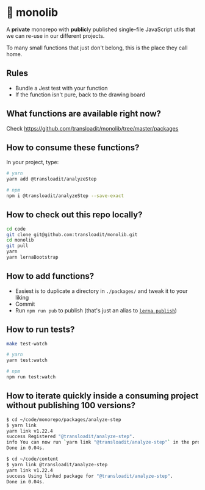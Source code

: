 # :house_with_garden: monolib

A **private** monorepo with **public**ly published single-file JavaScript utils that we can re-use in our different projects.

To many small functions that just don't belong, this is the place they call home.

## Rules

- Bundle a Jest test with your function
- If the function isn't pure, back to the drawing board

## What functions are available right now?

Check <https://github.com/transloadit/monolib/tree/master/packages>

## How to consume these functions?

In your project, type:

```bash
# yarn
yarn add @transloadit/analyzeStep

# npm
npm i @transloadit/analyzeStep --save-exact
```

## How to check out this repo locally?

```bash
cd code
git clone git@github.com:transloadit/monolib.git
cd monolib
git pull
yarn
yarn lernaBootstrap
```

## How to add functions?

- Easiest is to duplicate a directory in `./packages/` and tweak it to your liking
- Commit
- Run `npm run pub` to publish (that's just an alias to [`lerna publish`](https://lerna.js.org/#command-publish))

## How to run tests?

```bash
make test-watch

# yarn
yarn test:watch

# npm
npm run test:watch
```

## How to iterate quickly inside a consuming project without publishing 100 versions?

```bash
$ cd ~/code/monorepo/packages/analyze-step
$ yarn link
yarn link v1.22.4
success Registered "@transloadit/analyze-step".
info You can now run `yarn link "@transloadit/analyze-step"` in the projects where you want to use this package and it will be used instead.
Done in 0.04s.

$ cd ~/code/content
$ yarn link @transloadit/analyze-step
yarn link v1.22.4
success Using linked package for "@transloadit/analyze-step".
Done in 0.04s.
```
